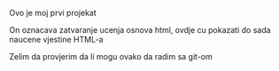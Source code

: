 Ovo je moj prvi projekat

On oznacava zatvaranje ucenja osnova html, ovdje cu pokazati do sada naucene 
vjestine HTML-a


Zelim da provjerim da li mogu ovako da radim sa git-om
